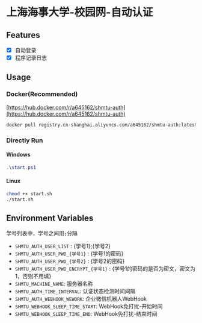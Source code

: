 # 上海海事大学-校园网-自动认证

## Features

- [x] 自动登录
- [x] 程序记录日志

## Usage

### Docker(Recommended)

[https://hub.docker.com/r/a645162/shmtu-auth](https://hub.docker.com/r/a645162/shmtu-auth)

```bash
docker pull registry.cn-shanghai.aliyuncs.com/a645162/shmtu-auth:latest
```

### Directly Run

#### Windows

```powershell
.\start.ps1
```

#### Linux

```bash
chmod +x start.sh
./start.sh
```

## Environment Variables

学号列表中，学号之间用`;`分隔

- `SHMTU_AUTH_USER_LIST` : {学号1};{学号2}
- `SHMTU_AUTH_USER_PWD_{学号1}` : {学号1的密码}
- `SHMTU_AUTH_USER_PWD_{学号2}` : {学号2的密码}
- `SHMTU_AUTH_USER_PWD_ENCRYPT_{学号1}` : {学号1的密码的是否为密文，密文为1，否则不用填}
- `SHMTU_MACHINE_NAME`: 服务器名称
- `SHMTU_AUTH_TIME_INTERVAL`: 认证状态检测时间间隔
- `SHMTU_AUTH_WEBHOOK_WEWORK`: 企业微信机器人WebHook
- `SHMTU_WEBHOOK_SLEEP_TIME_START`: WebHook免打扰-开始时间
- `SHMTU_WEBHOOK_SLEEP_TIME_END`: WebHook免打扰-结束时间
